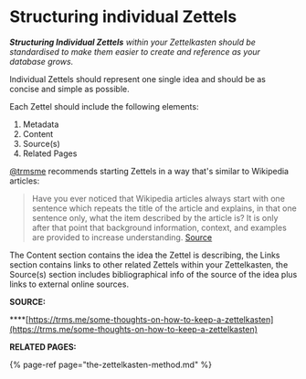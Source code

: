 # Structuring individual Zettels

_**Structuring Individual Zettels** within your Zettelkasten should be standardised to make them easier to create and reference as your database grows._ 

Individual Zettels should represent one single idea and should be as concise and simple as possible. 

Each Zettel should include the following elements: 

1. Metadata
2. Content
3. Source\(s\)
4. Related Pages

[@trmsme](https://twitter.com/trmsme) recommends starting Zettels in a way that's similar to Wikipedia articles: 

> Have you ever noticed that Wikipedia articles always start with one sentence which repeats the title of the article and explains, in that one sentence only, what the item described by the article is? It is only after that point that background information, context, and examples are provided to increase understanding. [Source ](https://trms.me/some-thoughts-on-how-to-keep-a-zettelkasten)

The Content section contains the idea the Zettel is describing, the Links section contains links to other related Zettels within your Zettelkasten, the Source\(s\) section includes bibliographical info of the source of the idea plus links to external online sources. 

**SOURCE:**

\*\*\*\*[https://trms.me/some-thoughts-on-how-to-keep-a-zettelkasten](https://trms.me/some-thoughts-on-how-to-keep-a-zettelkasten)

**RELATED PAGES:** 

{% page-ref page="the-zettelkasten-method.md" %}

